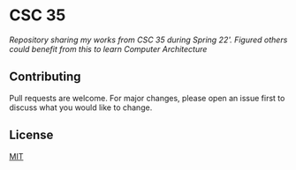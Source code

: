 # CSC 35
_Repository sharing my works from CSC 35 during Spring 22'. Figured others could benefit from this to learn Computer Architecture_ 

## Contributing
Pull requests are welcome. For major changes, please open an issue first to discuss what you would like to change.

## License
[MIT](https://choosealicense.com/licenses/mit/)